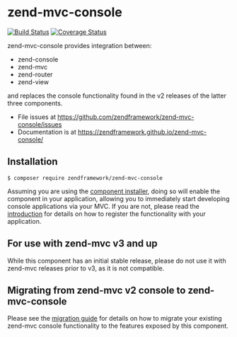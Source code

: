 # zend-mvc-console

[![Build Status](https://secure.travis-ci.org/zendframework/zend-mvc-console.svg?branch=master)](https://secure.travis-ci.org/zendframework/zend-mvc-console)
[![Coverage Status](https://coveralls.io/repos/zendframework/zend-mvc-console/badge.svg?branch=master)](https://coveralls.io/r/zendframework/zend-mvc-console?branch=master)

zend-mvc-console provides integration between:

- zend-console
- zend-mvc
- zend-router
- zend-view

and replaces the console functionality found in the v2 releases of the latter
three components.

- File issues at https://github.com/zendframework/zend-mvc-console/issues
- Documentation is at https://zendframework.github.io/zend-mvc-console/

## Installation

```console
$ composer require zendframework/zend-mvc-console
```

Assuming you are using the [component
installer](https://zendframework.github.io/zend-component-installer), doing so
will enable the component in your application, allowing you to immediately start
developing console applications via your MVC. If you are not, please read the
[introduction](https://zendframework.github.io/zend-mvc-console/intro/) for
details on how to register the functionality with your application.

## For use with zend-mvc v3 and up

While this component has an initial stable release, please do not use it with
zend-mvc releases prior to v3, as it is not compatible.

## Migrating from zend-mvc v2 console to zend-mvc-console

Please see the [migration guide](http://zendframework.github.io/zend-mvc-console/migration/v2-to-v3/)
for details on how to migrate your existing zend-mvc console functionality to 
the features exposed by this component.
